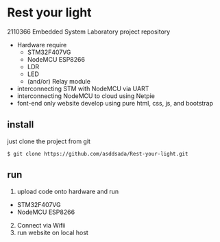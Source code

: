 # Rest your light
2110366 Embedded System Laboratory project repository
- Hardware require
  - STM32F407VG
  - NodeMCU ESP8266
  - LDR
  - LED 
  - (and/or) Relay module
- interconnecting STM with NodeMCU via UART
- interconnecting NodeMCU to cloud using Netpie
- font-end only website develop using pure html, css, js, and bootstrap
## install
just clone the project from git

```
$ git clone https://github.com/asddsada/Rest-your-light.git
```
## run
1. upload code onto hardware and run
  - STM32F407VG
  - NodeMCU ESP8266
2. Connect via Wifii
3. run website on local host
